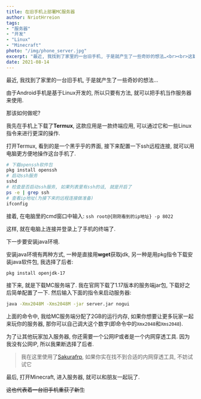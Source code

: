 ```yaml
---
title: 在旧手机上部署MC服务器
author: NriotHrreion
tags:
- "服务器"
- "开发"
- "Linux"
- "Minecraft"
photo: "/img/phone_server.jpg"
excerpt: "最近, 我找到了家里的一台旧手机, 于是就产生了一些奇妙的想法…<br><br>这篇文章记述了我改造旧手机的过程."
date: 2021-08-14
---
```


最近, 我找到了家里的一台旧手机, 于是就产生了一些奇妙的想法...

由于Android手机是基于Linux开发的, 所以只要有方法, 就可以把手机当作服务器来使用.

那该如何做呢?

我先在手机上下载了**Termux**, 这款应用是一款终端应用, 可以通过它和一些Linux指令来进行更深的操作.

打开Termux, 看到的是一个黑乎乎的界面, 接下来配置一下ssh远程连接, 就可以用电脑更方便地操作这台手机了.

```sh
# 下载openssh软件包
pkg install openssh
# 启动ssh服务
sshd
# 检查是否启动ssh服务, 如果列表里有ssh的话, 就是开启了
ps -e | grep ssh
# 查看ip地址(为接下来的远程连接做准备)
ifconfig
```

接着, 在电脑里的cmd窗口中输入: `ssh root@{刚刚看到的ip地址} -p 8022`

这样, 就在电脑上连接并登录上了手机的终端了.

下一步要安装java环境.

安装java环境有两种方式, 一种是直接用**wget**获取jdk, 另一种是用pkg指令下载安装java软件包, 我选择了后者:

```sh
pkg install openjdk-17
```

接下来, 就是下载MC服务端了. 我在官网下载了1.17版本的服务端jar包, 下载好之后简单配置了一下. 然后输入下面的指令来启动服务器:

```sh
java -Xmx2048M -Xms2048M -jar server.jar nogui
```

上面的命令中, 我给MC服务端分配了2GB的运行内存, 如果你想要让更多玩家一起来玩你的服务器, 那你可以自己调大这个数字(即命令中的`Xmx2048`和`Xms2048`).

为了让其他玩家加入服务器, 你还需要一个公网IP或者是一个内网穿透工具. 因为我没有公网IP, 所以我果断选择了后者.

> 我在这里使用了[Sakurafrp](https://natfrp.com), 如果你实在找不到合适的内网穿透工具, 不妨试试它

最后, 打开Minecraft, 进入服务器, 就可以和朋友一起玩了.

~~这也代表着一台旧手机重获了新生~~
